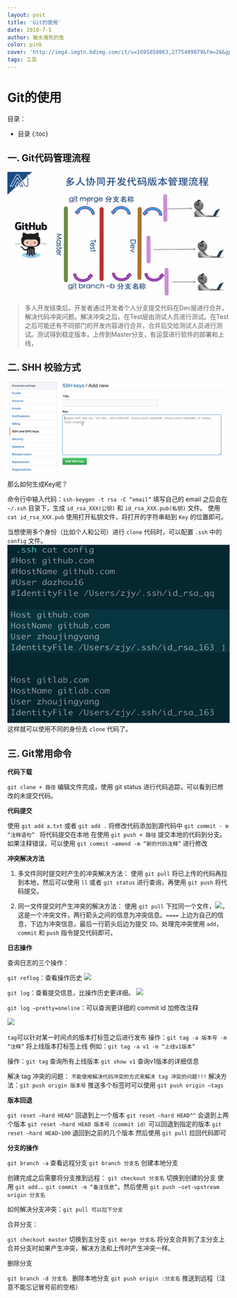 ```yaml
---
layout: post
title: 'Git的使用'
date: 2019-7-5
author: 被水淹死的鱼
color: pink
cover: 'http://img4.imgtn.bdimg.com/it/u=1695858063,2775499079&fm=26&gp=0.jpg'
tags: 工具
---
```


# Git的使用

目录：
* 目录
{:toc}


## 一. Git代码管理流程

![1](/assets/git/git_1.png) 

>多人开发结束后，开发者通过开发者个人分支提交代码在Dev层进行合并，解决代码冲突问题。解决冲突之后，在Test层由测试人员进行测试。在Test之后可能还有不同部门的开发内容进行合并，合并后交给测试人员进行测试。测试得到稳定版本，上传到Master分支，有运营进行软件的部署和上线，


## 二. SHH 校验方式


<img src="/assets/git/git_2.png" style="zoom:100%">

那么如何生成Key呢？

命令行中输入代码：```ssh-keygen -t rsa -C “email”```   填写自己的 email
之后会在 `~/.ssh` 目录下，生成 `id_rsa_XXX(公钥)` 和 `id_rsa_XXX.pub(私钥)` 文件。
使用 `cat id_rsa_XXX.pub` 使用打开私钥文件，将打开的字符串粘到 `Key` 的位置即可。


当想使用多个身份（比如个人和公司）进行 `clone` 代码时，可以配置 `.ssh` 中的 `config` 文件。
<img src="/assets/git/git_3.png" style="zoom:100%">
这样就可以使用不同的身份去 `clone` 代码了。


## 三. Git常用命令

**代码下载**

```git clone + 路径```
编辑文件完成，使用 git status 进行代码追踪，可以看到已修改的未提交代码。

**代码提交**

使用 ```git add a.txt``` 或者 ```git add .``` 将修改代码添加到源代码中
```git commit - m “注释语句” ``` 将代码提交在本地
在使用 ```git push + 路径``` 提交本地的代码到分支。
如果注释错误，可以使用 ```git commit —amend -m “新的代码注释”``` 进行修改


**冲突解决方法**

1. 多文件同时提交时产生的冲突解决方法：
	使用 ```git pull``` 将已上传的代码再拉到本地，然后可以使用 `ll` 或者 ```git status``` 进行查询，再使用 ```git push``` 将代码提交。
	
2. 同一文件提交时产生冲突的解决方法：
	使用 ```git pull``` 下拉同一个文件，<img src="/assets/git/git_4.png" style="zoom:100%">，这是一个冲突文件，两行箭头之间的信息为冲突信息。`====` 上边为自己的信息，下边为冲突信息，最后一行箭头后边为提交 `ID`。处理完冲突使用 `add`，`commit` 和 `push` 指令提交代码即可。
	
	
**日志操作**

查询日志的三个操作：

```git reflog```：查看操作历史
<img src="/assets/git/git_5.png" style="zoom:100%">

```git log```：查看提交信息，比操作历史更详细。
<img src="/assets/git/git_6.png" style="zoom:100%">

```git log —pretty=oneline```：可以查询更详细的 commit id 加修改注释

<img src="/assets/git/git_7.png" style="zoom:100%">


`tag`可以针对某一时间点的版本打标签之后进行发布
操作：```git tag -a 版本号 -m “注释”``` 将上线版本打标签上线
例如：```git tag -a v1 -m “上线v1版本”```

操作：```git tag``` 查询所有上线版本
     ```git show v1``` 查询v1版本的详细信息

解决 tag 冲突的问题：
    `不能使用解决代码冲突的方式来解决 tag 冲突的问题!!!`
解决方法：```git push origin 版本号```
推送多个标签时可以使用 ```git push origin —tags```



**版本回退**

```git reset —hard HEAD^``` 回退到上一个版本
```git reset —hard HEAD^^``` 会退到上两个版本
```git reset —hard HEAD 版本号（commit id）```可以回退到指定的版本
```git reset —hard HEAD~100```  退回到之前的几个版本
然后使用 ```git pull``` 拉回代码即可


**分支的操作**

```git branch -a``` 查看远程分支
```git branch 分支名``` 创建本地分支

创建完成之后需要将分支推到远程：
```git checkout 分支名``` 切换到创建的分支
使用 ```git add.，git commit -m “备注信息”```，然后使用 ```git push —set-upstream origin 分支名```

如何解决分支冲突：```git pull 可以拉下分支```

合并分支：

```git checkout master``` 切换到主分支
```git merge 分支名```  将分支合并到了主分支上
合并分支时如果产生冲突，解决方法和上传时产生冲突一样。

删除分支

```git branch -d 分支名 ```     删除本地分支
```git push origin :分支名```   推送到远程（注意不能忘记冒号前的空格） 
